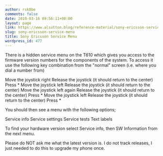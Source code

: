 ```yaml
---
author: rsk0be
comments: false
date: 2010-03-16 09:56:11+00:00
layout: page
link: https://www.alsutton.blog/reference-material/sony-ericsson-service-menu/
slug: sony-ericsson-service-menu
title: Sony Ericsson Service Menu
wordpress_id: 477
---
```


There is a hidden service menu on the T610 which gives you access to the firmware version numbers for the components of the system. To access it use the following key combination from the "normal" screen (i.e. where you dial a number from)

Move the joystick right
Release the joystick (it should return to the center)
Press *
Move the joystick left
Release the joystick (it should return to the center)
Move the joystick left again
Release the joystick (it should return to the center)
Press *
Move the joystick left
Release the joystick (it should return to the center)
Press *

You should then see a menu with the following options;

Service info
Service settings
Service tests
Text labels

To find your hardware version select Service info, then SW Information from the next menu.

Please do NOT ask me what the latest version is. I do not track releases, I just needed to do this to upgrade my phone once.
